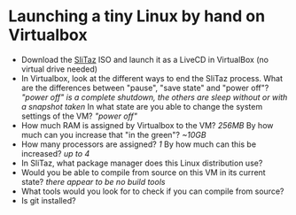 Launching a tiny Linux by hand on Virtualbox
============================================

- Download the [SliTaz](http://www.slitaz.org/en/get/) ISO and launch it as a LiveCD in VirtualBox (no virtual drive needed)
- In Virtualbox, look at the different ways to end the SliTaz process. What are the differences between "pause", "save state" and "power off"? _"power off" is a complete shutdown, the others are sleep without or with a snapshot taken_ In what state are you able to change the system settings of the VM? _"power off"_
- How much RAM is assigned by Virtualbox to the VM? _256MB_ By how much can you increase that "in the green"? _~10GB_
- How many processors are assigned? _1_ By how much can this be increased? _up to 4_
- In SliTaz, what package manager does this Linux distribution use?
- Would you be able to compile from source on this VM in its current state? _there appear to be no build tools_
- What tools would you look for to check if you can compile from source?
- Is git installed?

